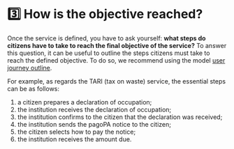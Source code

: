 # 3️⃣ How is the objective reached?

Once the service is defined, you have to ask yourself: **what steps do citizens have to take to reach the final objective of the service?** To answer this question, it can be useful to outline the steps citizens must take to reach the defined objective. To do so, we recommend using the model [user journey outline](https://designers.italia.it/kit/esperienza-utente/).

For example, as regards the TARI (tax on waste) service, the essential steps can be as follows:

1. a citizen prepares a declaration of occupation;
2. the institution receives the declaration of occupation;
3. the institution confirms to the citizen that the declaration was received;
4. the institution sends the pagoPA notice to the citizen;
5. the citizen selects how to pay the notice;
6. the institution receives the amount due.